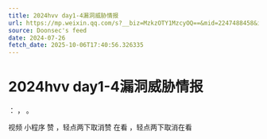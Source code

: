 ```yaml
---
title: 2024hvv day1-4漏洞威胁情报
url: https://mp.weixin.qq.com/s?__biz=MzkzOTY1MzcyOQ==&mid=2247488458&idx=1&sn=8420d908f1e2d82a19dc8a237dbeb72e
source: Doonsec's feed
date: 2024-07-26
fetch_date: 2025-10-06T17:40:56.326335
---
```


# 2024hvv day1-4漏洞威胁情报

：
，
。

视频
小程序
赞
，轻点两下取消赞
在看
，轻点两下取消在看